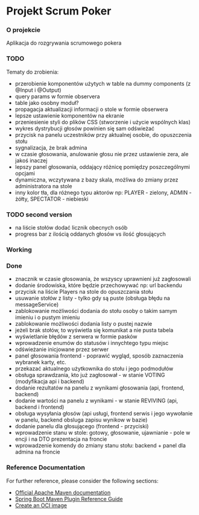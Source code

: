 # Projekt Scrum Poker

### O projekcie
Aplikacja do rozgrywania scrumowego pokera

### TODO
Tematy do zrobienia:
* przerobienie komponentów użytych w table na dummy components (z @Input i @Output)
* query params w formie observera
* table jako osobny moduł?
* propagacja aktualizacji informacji o stole w formie obserwera
* lepsze ustawienie komponentów na ekranie
* przeniesienie styli do plików CSS (stworzenie i użycie wspólnych klas)
* wykres dystrybucji głosów powinien się sam odświeżać
* przycisk na panelu uczestników przy aktualnej osobie, do opuszczenia stołu
* sygnalizacja, że brak admina
* w czasie głosowania, anulowanie głosu nie przez ustawienie zera, ale jakoś inaczej
* lepszy panel głosowania, oddający różnicę pomiędzy poszczególnymi opcjami
* dynamiczna, wczytywana z bazy skala, możliwa do zmiany przez administratora na stole
* inny kolor tła, dla różnego typu aktorów np: PLAYER - zielony, ADMIN - żółty, SPECTATOR - niebieski

### TODO second version
* na liście stołów dodać licznik obecnych osób
* progress bar z ilością oddanych głosów vs ilość głosujących

### Working


### Done
* znacznik w czasie głosowania, że wszyscy uprawnieni już zagłosowali
* dodanie środowiska, które będzie przechowywać np: url backendu
* przycisk na liście Players na stole do opuszczania stołu
* usuwanie stołów z listy - tylko gdy są puste (obsługa błędu na messageService)
* zablokowanie możliwości dodania do stołu osoby o takim samym imieniu i o pustym imieniu
* zablokowanie możliwości dodania listy o pustej nazwie
* jeżeli brak stołów, to wyświetla się komunikat a nie pusta tabela
* wyświetlanie błędów z serwera w formie pasków
* wprowadzenie enumów do statusów i innychtego typu miejsc
* odświeżanie inicjowane przez serwer
* panel głosowania frontend - poprawić wygląd, sposób zaznaczenia wybranek karty, etc.
* przekazać aktualnego użytkownika do stołu i jego podmodułów
* obsługa sprawdzania, kto już zagłosował - w stanie VOTING (modyfikacja api i backend)
* dodanie rezultatów na panelu z wynikami głosowania (api, frontend, backend)
* dodanie wartości na panelu z wynikami - w stanie REVIVING (api, backend i frontend)
* obsługa wysyłania głosów (api usługi, frontend serwis i jego wywołanie w panelu, backend obsluga zapisu wynikow w bazie)
* dodanie panelu dla głosującego (frontend - przyciski)
* wprowadzenie stanu w stole: gotowy, głosowanie, ujawnianie - pole w encji i na DTO prezentacja na froncie
* wprowadzenie komendy do zmiany stanu stołu: backend + panel dla admina na froncie


### Reference Documentation
For further reference, please consider the following sections:

* [Official Apache Maven documentation](https://maven.apache.org/guides/index.html)
* [Spring Boot Maven Plugin Reference Guide](https://docs.spring.io/spring-boot/docs/3.0.2/maven-plugin/reference/html/)
* [Create an OCI image](https://docs.spring.io/spring-boot/docs/3.0.2/maven-plugin/reference/html/#build-image)

